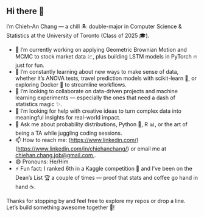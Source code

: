 ## Hi there 👋

I’m Chieh-An Chang — a chill 🏝️ double-major in Computer Science & Statistics at the University of Toronto (Class of 2025 🎓). 

- 🔭 I’m currently working on applying Geometric Brownian Motion and MCMC to stock market data 💹, plus building LSTM models in PyTorch 🔥 just for fun.
- 🌱 I’m constantly learning about new ways to make sense of data, whether it’s ANOVA tests, travel prediction models with scikit-learn 🚀, or exploring Docker 🐳 to streamline workflows.
- 👯 I’m looking to collaborate on data-driven projects and machine learning experiments — especially the ones that need a dash of statistics magic ✨.
- 🤔 I’m looking for help with creative ideas to turn complex data into meaningful insights for real-world impact.
- 💬 Ask me about probability distributions, Python 🐍, R 📊, or the art of being a TA while juggling coding sessions.
- 📫 How to reach me: (https://www.linkedin.com/) (https://www.linkedin.com/in/chiehanchang/) or email me at [chiehan.chang.job@gmail.com
](mailto:chiehan.chang.job@gmail.com
).
- 😄 Pronouns: He/Him
- ⚡ Fun fact: I ranked 6th in a Kaggle competition 🏅 and I’ve been on the Dean’s List 🏆 a couple of times — proof that stats and coffee go hand in hand ☕.

Thanks for stopping by and feel free to explore my repos or drop a line. Let’s build something awesome together 🤝!
